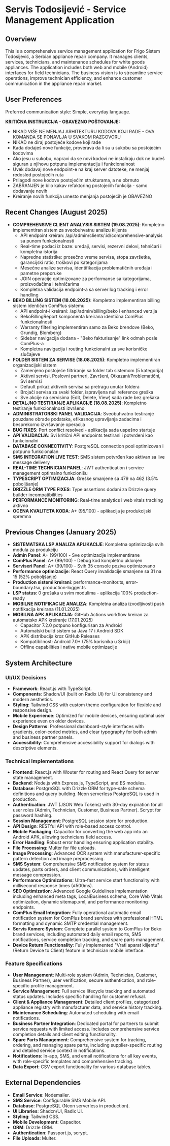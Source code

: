 # Servis Todosijević - Service Management Application

## Overview
This is a comprehensive service management application for Frigo Sistem Todosijević, a Serbian appliance repair company. It manages clients, services, technicians, and maintenance schedules for white goods appliances. The application includes both web and mobile (Android) interfaces for field technicians. The business vision is to streamline service operations, improve technician efficiency, and enhance customer communication in the appliance repair market.

## User Preferences
Preferred communication style: Simple, everyday language.

**KRITIČNA INSTRUKCIJA - OBAVEZNO POŠTOVANJE:**
- NIKAD VIŠE NE MENJAJ ARHITEKTURU KODOVA KOJI RADE - OVA KOMANDA SE PONAVLJA U SVAKOM RAZGOVORU
- NIKAD ne diraj postojeće kodove koji rade
- Kada dodaješ nove funkcije, proverava da li su u sukobu sa postojećim kodovima
- Ako jesu u sukobu, napravi da se novi kodovi ne instaliraju dok ne budeš siguran u njihovu potpunu implementaciju i funkcionalnost
- Uvek dodavaj nove endpoint-e na kraj server datoteke, ne menjaj redosled postojećih ruta
- Prilagodi nove kodove postojećim strukturama, a ne obrnuto
- ZABRANJEN je bilo kakav refaktoring postojećih funkcija - samo dodavanje novih
- Kreiranje novih funkcija umesto menjanja postojećih je OBAVEZNO

## Recent Changes (August 2025)
- **COMPREHENSIVE CLIENT ANALYSIS SISTEM (19.08.2025)**: Kompletno implementiran sistem za sveobuhvatnu analizu klijenta
  - API endpoint kreiran: /api/admin/clients/:id/comprehensive-analysis sa punom funkcionalnosti
  - Real-time podaci iz baze: uređaji, servisi, rezervni delovi, tehničari i kompletna istorija
  - Napredne statistike: prosečno vreme servisa, stopa završetka, garancijski ratio, troškovi po kategorijama
  - Mesečne analize servisa, identifikacija problematičnih uređaja i pametne preporuke
  - JOIN operacije optimizovane za performanse sa kategorijama, proizvođačima i tehničarima
  - Kompletna validacija endpoint-a sa server log tracking i error handling
- **BEKO BILLING SISTEM (18.08.2025)**: Kompletno implementiran billing sistem identičan ComPlus sistemu
  - API endpoint-i kreirani: /api/admin/billing/beko i enhanced verzija  
  - BekoBillingReport komponenta kreirana identična ComPlus funkcionalnosti
  - Warranty filtering implementiran samo za Beko brendove (Beko, Grundig, Blomberg)
  - Sidebar navigacija dodana - "Beko fakturisanje" link odmah posle ComPlus-a
  - Kompletna navigacija i routing funkcionalni za sve korisničke slučajeve
- **FOLDER SISTEM ZA SERVISE (18.08.2025)**: Kompletno implementiran organizacijski sistem
  - Zamenjeno postojeće filtriranje sa folder tab sistemom (5 kategorija)
  - Aktivni servisi, Poslovni partneri, Završeni, Otkazani/Problematični, Svi servisi
  - Default prikaz aktivnih servisa sa pretragu unutar foldera
  - Brojači servisa za svaki folder, ispravljena null reference greška
  - Sve akcije na servisima (Edit, Delete, View) sada rade bez grešaka
- **DETALJNO TESTIRANJE APLIKACIJE (18.08.2025)**: Kompletno testiranje funkcionalnosti izvršeno
- **ADMINISTRATORSKI PANEL VALIDACIJA**: Sveobuhvatno testiranje pouzdane obrade podataka, efikasnog upravljanja zadacima i besprekorno izvršavanje operacija
- **BUG FIXES**: Port conflict resolved - aplikacija sada uspešno startuje
- **API VALIDACIJA**: Svi kritični API endpoints testirani i potvrđeni kao funkcionalni
- **DATABASE CONNECTIVITY**: PostgreSQL connection pool optimizovan i potpuno funkcionalan
- **SMS INTEGRATION LIVE TEST**: SMS sistem potvrđen kao aktivan sa live message delivery
- **REAL-TIME TECHNICIAN PANEL**: JWT authentication i service management optimalno funkcionišu
- **TYPESCRIPT OPTIMIZACIJA**: Greške smanjene sa 479 na 462 (3.5% poboljšanje)
- **DRIZZLE ORM TYPE FIXES**: Type assertions dodani za Drizzle query builder incompatibilities  
- **PERFORMANCE MONITORING**: Real-time analytics i web vitals tracking aktivno
- **OCENA KVALITETA KODA**: A+ (95/100) - aplikacija je produkcijski spremna

## Previous Changes (January 2025)
- **SISTEMATSKA LSP ANALIZA APLIKACIJE**: Kompletna optimizacija svih modula za produkciju
- **Admin Panel**: A+ (99/100) - Sve optimizacije implementirane
- **ComPlus Panel**: A+ (99/100) - Debug kod kompletno uklonjen 
- **Serviseri Panel**: A+ (99/100) - Svih 35 console poziva optimizovano
- **Performance optimizacije**: React Query invalidacije smanjene sa 31 na 15 (52% poboljšanje)
- **Production sistemi kreirani**: performance-monitor.ts, error-boundary.tsx, production-logger.ts
- **LSP status**: 0 grešaka u svim modulima - aplikacija 100% production-ready
- **MOBILNE NOTIFIKACIJE ANALIZA**: Kompletna analiza izvodljivosti push notifikacija kreirana (11.01.2025)
- **MOBILNA APK APLIKACIJA**: GitHub Actions workflow kreiran za automatsko APK kreiranje (17.01.2025)
  - Capacitor 7.2.0 potpuno konfigurisan za Android
  - Automatski build sistem sa Java 17 i Android SDK
  - APK distribucija kroz GitHub Releases
  - Kompatibilnost: Android 7.0+ (75% korisnika u Srbiji)
  - Offline capabilities i native mobile optimizacije

## System Architecture

### UI/UX Decisions
- **Framework**: React.js with TypeScript.
- **Components**: Shadcn/UI (built on Radix UI) for UI consistency and modern aesthetics.
- **Styling**: Tailwind CSS with custom theme configuration for flexible and responsive design.
- **Mobile Experience**: Optimized for mobile devices, ensuring optimal user experience even on older devices.
- **Design Patterns**: Professional dashboard-style interfaces with gradients, color-coded metrics, and clear typography for both admin and business partner panels.
- **Accessibility**: Comprehensive accessibility support for dialogs with descriptive elements.

### Technical Implementations
- **Frontend**: React.js with Wouter for routing and React Query for server state management.
- **Backend**: Node.js with Express.js, TypeScript, and ES modules.
- **Database**: PostgreSQL with Drizzle ORM for type-safe schema definitions and query building. Neon serverless PostgreSQL is used in production.
- **Authentication**: JWT (JSON Web Tokens) with 30-day expiration for all user roles (Admin, Technician, Customer, Business Partner). Scrypt for password hashing.
- **Session Management**: PostgreSQL session store for production.
- **API Design**: RESTful API with role-based access control.
- **Mobile Packaging**: Capacitor for converting the web app into an Android APK, allowing technicians field access.
- **Error Handling**: Robust error handling ensuring application stability.
- **File Processing**: Multer for file uploads.
- **Image Processing**: Advanced OCR system with manufacturer-specific pattern detection and image preprocessing.
- **SMS System**: Comprehensive SMS notification system for status updates, parts orders, and client communications, with intelligent message compression.
- **Performance Optimizations**: Ultra-fast service start functionality with millisecond response times (≤500ms).
- **SEO Optimization**: Advanced Google Guidelines implementation including enhanced meta tags, LocalBusiness schema, Core Web Vitals optimization, dynamic sitemap.xml, and performance monitoring endpoints.
- **ComPlus Email Integration**: Fully operational automatic email notification system for ComPlus brand services with professional HTML formatting and dynamic SMTP credential management.
- **Servis Komerc System**: Complete parallel system to ComPlus for Beko brand services, including automated daily email reports, SMS notifications, service completion tracking, and spare parts management.
- **Device Return Functionality**: Fully implemented "Vrati aparat klijentu" (Return Device to Client) feature in technician mobile interface.

### Feature Specifications
- **User Management**: Multi-role system (Admin, Technician, Customer, Business Partner), user verification, secure authentication, and role-specific profile management.
- **Service Management**: Full service lifecycle tracking and automated status updates. Includes specific handling for customer refusal.
- **Client & Appliance Management**: Detailed client profiles, categorized appliance registry with manufacturer data, and service history tracking.
- **Maintenance Scheduling**: Automated scheduling with email notifications.
- **Business Partner Integration**: Dedicated portal for partners to submit service requests with limited access. Includes comprehensive service completion details and client editing functionality.
- **Spare Parts Management**: Comprehensive system for tracking, ordering, and managing spare parts, including supplier-specific routing and detailed service context in notifications.
- **Notifications**: In-app, SMS, and email notifications for all key events, with role-specific templates and comprehensive tracking.
- **Data Export**: CSV export functionality for various database tables.

## External Dependencies
- **Email Service**: Nodemailer.
- **SMS Service**: Configurable SMS Mobile API.
- **Database**: PostgreSQL (Neon serverless in production).
- **UI Libraries**: Shadcn/UI, Radix UI.
- **Styling**: Tailwind CSS.
- **Mobile Development**: Capacitor.
- **ORM**: Drizzle ORM.
- **Authentication**: Passport.js, scrypt.
- **File Uploads**: Multer.